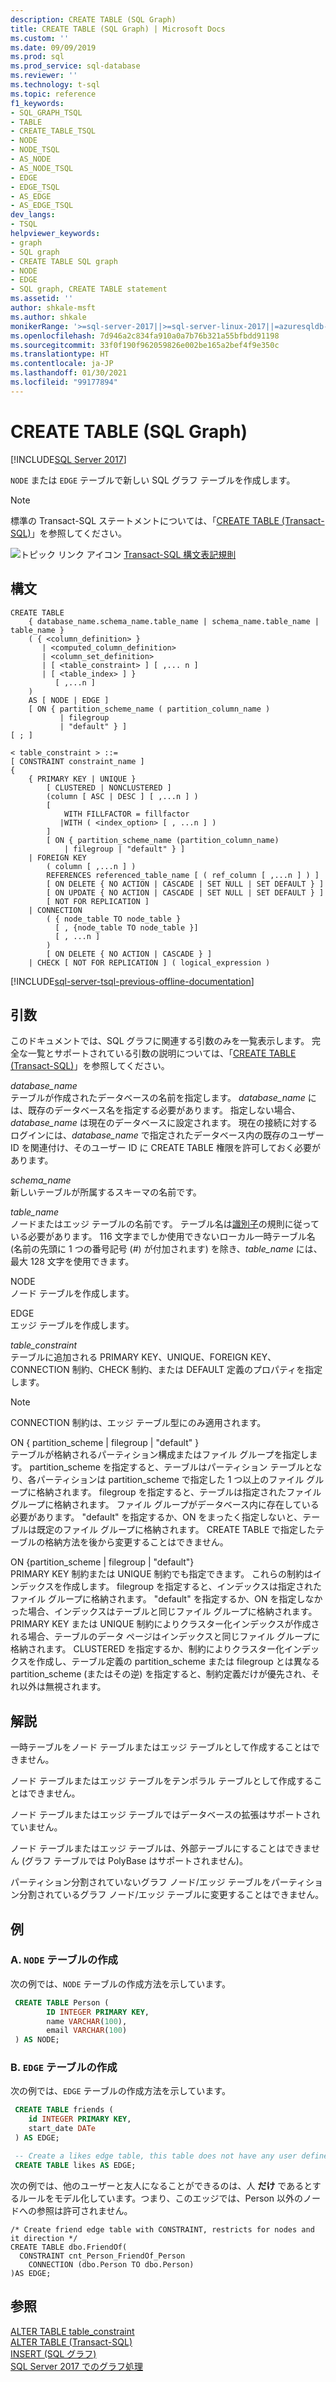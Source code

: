 ```yaml
---
description: CREATE TABLE (SQL Graph)
title: CREATE TABLE (SQL Graph) | Microsoft Docs
ms.custom: ''
ms.date: 09/09/2019
ms.prod: sql
ms.prod_service: sql-database
ms.reviewer: ''
ms.technology: t-sql
ms.topic: reference
f1_keywords:
- SQL_GRAPH_TSQL
- TABLE
- CREATE_TABLE_TSQL
- NODE
- NODE_TSQL
- AS_NODE
- AS_NODE_TSQL
- EDGE
- EDGE_TSQL
- AS_EDGE
- AS_EDGE_TSQL
dev_langs:
- TSQL
helpviewer_keywords:
- graph
- SQL graph
- CREATE TABLE SQL graph
- NODE
- EDGE
- SQL graph, CREATE TABLE statement
ms.assetid: ''
author: shkale-msft
ms.author: shkale
monikerRange: '>=sql-server-2017||>=sql-server-linux-2017||=azuresqldb-mi-current'
ms.openlocfilehash: 7d946a2c834fa910a0a7b76b321a55bfbdd91198
ms.sourcegitcommit: 33f0f190f962059826e002be165a2bef4f9e350c
ms.translationtype: HT
ms.contentlocale: ja-JP
ms.lasthandoff: 01/30/2021
ms.locfileid: "99177894"
---
```

# <a name="create-table-sql-graph"></a>CREATE TABLE (SQL Graph)
[!INCLUDE[SQL Server 2017](../../includes/applies-to-version/sqlserver2017.md)]

`NODE` または `EDGE` テーブルで新しい SQL グラフ テーブルを作成します。 
  
> [!NOTE]   
>  標準の Transact-SQL ステートメントについては、「[CREATE TABLE (Transact-SQL)](../../t-sql/statements/create-table-transact-sql.md)」を参照してください。
  
 ![トピック リンク アイコン](../../database-engine/configure-windows/media/topic-link.gif "トピック リンク アイコン") [Transact-SQL 構文表記規則](../../t-sql/language-elements/transact-sql-syntax-conventions-transact-sql.md)  
  
## <a name="syntax"></a>構文  
  
```syntaxsql
CREATE TABLE   
    { database_name.schema_name.table_name | schema_name.table_name | table_name }
    ( { <column_definition> } 
       | <computed_column_definition>
       | <column_set_definition>
       | [ <table_constraint> ] [ ,... n ]
       | [ <table_index> ] }
          [ ,...n ]
    )   
    AS [ NODE | EDGE ]
    [ ON { partition_scheme_name ( partition_column_name )
           | filegroup
           | "default" } ]
[ ; ] 

< table_constraint > ::=
[ CONSTRAINT constraint_name ]
{
    { PRIMARY KEY | UNIQUE }
        [ CLUSTERED | NONCLUSTERED ]
        (column [ ASC | DESC ] [ ,...n ] )
        [
            WITH FILLFACTOR = fillfactor
           |WITH ( <index_option> [ , ...n ] )
        ]
        [ ON { partition_scheme_name (partition_column_name)
            | filegroup | "default" } ]
    | FOREIGN KEY
        ( column [ ,...n ] )
        REFERENCES referenced_table_name [ ( ref_column [ ,...n ] ) ]
        [ ON DELETE { NO ACTION | CASCADE | SET NULL | SET DEFAULT } ]
        [ ON UPDATE { NO ACTION | CASCADE | SET NULL | SET DEFAULT } ]
        [ NOT FOR REPLICATION ]
    | CONNECTION
        ( { node_table TO node_table } 
          [ , {node_table TO node_table }]
          [ , ...n ]
        )
        [ ON DELETE { NO ACTION | CASCADE } ]
    | CHECK [ NOT FOR REPLICATION ] ( logical_expression )
```  
  
  
[!INCLUDE[sql-server-tsql-previous-offline-documentation](../../includes/sql-server-tsql-previous-offline-documentation.md)]

## <a name="arguments"></a>引数
このドキュメントでは、SQL グラフに関連する引数のみを一覧表示します。 完全な一覧とサポートされている引数の説明については、「[CREATE TABLE (Transact-SQL)](../../t-sql/statements/create-table-transact-sql.md)」を参照してください。

 *database_name*    
 テーブルが作成されたデータベースの名前を指定します。 *database_name* には、既存のデータベース名を指定する必要があります。 指定しない場合、*database_name* は現在のデータベースに設定されます。 現在の接続に対するログインには、*database_name* で指定されたデータベース内の既存のユーザー ID を関連付け、そのユーザー ID に CREATE TABLE 権限を許可しておく必要があります。  
  
 *schema_name*    
 新しいテーブルが所属するスキーマの名前です。  
  
 *table_name*      
 ノードまたはエッジ テーブルの名前です。 テーブル名は[識別子](../../relational-databases/databases/database-identifiers.md)の規則に従っている必要があります。 116 文字までしか使用できないローカル一時テーブル名 (名前の先頭に 1 つの番号記号 (#) が付加されます) を除き、*table_name* には、最大 128 文字を使用できます。  
  
 NODE   
 ノード テーブルを作成します。

 EDGE  
 エッジ テーブルを作成します。  
 
 *table_constraint*   
 テーブルに追加される PRIMARY KEY、UNIQUE、FOREIGN KEY、CONNECTION 制約、CHECK 制約、または DEFAULT 定義のプロパティを指定します。
 
 > [!NOTE]   
 > CONNECTION 制約は、エッジ テーブル型にのみ適用されます。
 
 ON { partition_scheme | filegroup | "default" }    
 テーブルが格納されるパーティション構成またはファイル グループを指定します。 partition_scheme を指定すると、テーブルはパーティション テーブルとなり、各パーティションは partition_scheme で指定した 1 つ以上のファイル グループに格納されます。 filegroup を指定すると、テーブルは指定されたファイル グループに格納されます。 ファイル グループがデータベース内に存在している必要があります。 "default" を指定するか、ON をまったく指定しないと、テーブルは既定のファイル グループに格納されます。 CREATE TABLE で指定したテーブルの格納方法を後から変更することはできません。

 ON {partition_scheme | filegroup | "default"}    
 PRIMARY KEY 制約または UNIQUE 制約でも指定できます。 これらの制約はインデックスを作成します。 filegroup を指定すると、インデックスは指定されたファイル グループに格納されます。 "default" を指定するか、ON を指定しなかった場合、インデックスはテーブルと同じファイル グループに格納されます。 PRIMARY KEY または UNIQUE 制約によりクラスター化インデックスが作成される場合、テーブルのデータ ページはインデックスと同じファイル グループに格納されます。 CLUSTERED を指定するか、制約によりクラスター化インデックスを作成し、テーブル定義の partition_scheme または filegroup とは異なる partition_scheme (またはその逆) を指定すると、制約定義だけが優先され、それ以外は無視されます。
  
## <a name="remarks"></a>解説

一時テーブルをノード テーブルまたはエッジ テーブルとして作成することはできません。  

ノード テーブルまたはエッジ テーブルをテンポラル テーブルとして作成することはできません。

ノード テーブルまたはエッジ テーブルではデータベースの拡張はサポートされていません。

ノード テーブルまたはエッジ テーブルは、外部テーブルにすることはできません (グラフ テーブルでは PolyBase はサポートされません)。 

パーティション分割されていないグラフ ノード/エッジ テーブルをパーティション分割されているグラフ ノード/エッジ テーブルに変更することはできません。 
  
 
## <a name="examples"></a>例  
  
### <a name="a-create-a-node-table"></a>A. `NODE` テーブルの作成
 次の例では、`NODE` テーブルの作成方法を示しています。

```sql
 CREATE TABLE Person (
        ID INTEGER PRIMARY KEY, 
        name VARCHAR(100), 
        email VARCHAR(100)
 ) AS NODE;
```

### <a name="b-create-an-edge-table"></a>B. `EDGE` テーブルの作成
次の例では、`EDGE` テーブルの作成方法を示しています。

```sql
 CREATE TABLE friends (
    id INTEGER PRIMARY KEY,
    start_date DATe
 ) AS EDGE;
```

```sql
 -- Create a likes edge table, this table does not have any user defined attributes   
 CREATE TABLE likes AS EDGE;
```

次の例では、他のユーザーと友人になることができるのは、人 **だけ** であるとするルールをモデル化しています。つまり、このエッジでは、Person 以外のノードへの参照は許可されません。

```
/* Create friend edge table with CONSTRAINT, restricts for nodes and it direction */
CREATE TABLE dbo.FriendOf(
  CONSTRAINT cnt_Person_FriendOf_Person
    CONNECTION (dbo.Person TO dbo.Person) 
)AS EDGE;
```


## <a name="see-also"></a>参照 
 [ALTER TABLE table_constraint](../../t-sql/statements/alter-table-table-constraint-transact-sql.md)   
 [ALTER TABLE &#40;Transact-SQL&#41;](../../t-sql/statements/alter-table-transact-sql.md)   
 [INSERT (SQL グラフ)](../../t-sql/statements/insert-sql-graph.md)  
 [SQL Server 2017 でのグラフ処理](../../relational-databases/graphs/sql-graph-overview.md)


